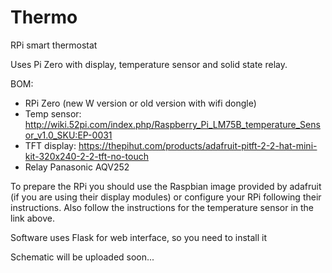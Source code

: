 # Thermo
RPi smart thermostat

Uses Pi Zero with display, temperature sensor and solid state relay.

BOM:
- RPi Zero (new W version or old version with wifi dongle)
- Temp sensor: http://wiki.52pi.com/index.php/Raspberry_Pi_LM75B_temperature_Sensor_v1.0_SKU:EP-0031
- TFT display: https://thepihut.com/products/adafruit-pitft-2-2-hat-mini-kit-320x240-2-2-tft-no-touch
- Relay Panasonic AQV252

To prepare the RPi you should use the Raspbian image provided by adafruit (if you are using their display modules) or configure your RPi following their instructions.
Also follow the instructions for the temperature sensor in the link above.

Software uses Flask for web interface, so you need to install it

Schematic will be uploaded soon...
